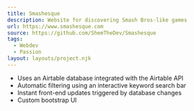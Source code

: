 ```yaml
---
title: Smashesque
description: Website for discovering Smash Bros-like games
url: https://www.smashesque.com
source: https://github.com/ShemTheDev/Smashesque
tags:
  - Webdev
  - Passion
layout: layouts/project.njk
---
```

- Uses an Airtable database integrated with the Airtable API
- Automatic filtering using an interactive keyword search bar
- Instant front-end updates triggered by database changes
- Custom bootstrap UI